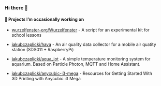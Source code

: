 ### Hi there 👋

#### 🌱 Projects I’m occasionally working on 

- [wurzelfenster-org/Wurzelfenster](https://github.com/wurzelfenster-org/Wurzelfenster) - A script for an experimental kit for school lessons

- [jakubczaplicki/hava](https://github.com/jakubczaplicki/hava/) - An air quality data collector for a mobile air quatity station (SDS011 + RaspberryPi)
- [jakubczaplicki/aqua_iot](https://github.com/jakubczaplicki/aqua_iot) - A simple temperature monitoring system for aquarium. Based on Particle Photon, MQTT and Home Assistant.

- [jakubczaplicki/anycubic-i3-mega](https://github.com/jakubczaplicki/anycubic-i3-mega) - Resources for Getting Started With 3D Printing with Anycubic i3 Mega



<!--
**jakubczaplicki/jakubczaplicki** is a ✨ _special_ ✨ repository because its `README.md` (this file) appears on your GitHub profile.

Here are some ideas to get you started:

- 🔭 I’m currently working on ...
- 🌱 I’m currently learning ...
- 👯 I’m looking to collaborate on ...
- 🤔 I’m looking for help with ...
- 💬 Ask me about ...
- 📫 How to reach me: ...
- 😄 Pronouns: ...
- ⚡ Fun fact: ...
-->
